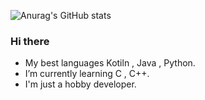 ![Anurag's GitHub stats](https://github-readme-stats.vercel.app/api?username=ShirkNeko&show_icons=true&theme=highcontrast)

### Hi there 


- My best languages Kotiln , Java , Python.
- I’m currently learning C , C++.
- I'm just a hobby developer.


